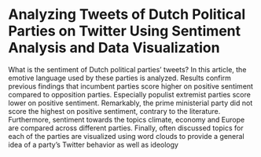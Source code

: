 # Analyzing Tweets of Dutch Political Parties on Twitter Using Sentiment Analysis and Data Visualization

What is the sentiment of Dutch political parties’ tweets? In this article, the emotive language used by these parties is analyzed. Results confirm previous findings that incumbent parties score higher on positive sentiment compared to opposition parties. Especially populist extremist parties score lower on positive sentiment. Remarkably, the prime ministerial party did not score the highest on positive sentiment, contrary to the literature. Furthermore, sentiment towards the topics climate, economy and Europe are compared across different parties. Finally, often discussed topics for each of the parties are visualized using word clouds to provide a general idea of a party’s Twitter behavior as well as ideology
